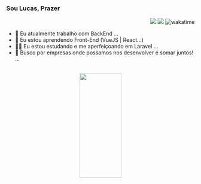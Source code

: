 ### Sou Lucas, Prazer 
<div align="right">
  <a href = "mailto:lucasmartinsde@gmail.com"><img src="https://img.shields.io/badge/-Gmail-%23333?style=for-the-badge&logo=gmail&logoColor=white" target="_blank"></a>
  <a href="https://www.linkedin.com/in/lucas-martins-4a4b55190/" target="_blank"><img src="https://img.shields.io/badge/-LinkedIn-%230077B5?style=for-the-badge&logo=linkedin&logoColor=white" target="_blank"></a>
  <img src="https://wakatime.com/badge/user/ae549eb0-f6ab-4a6d-ae6b-c792312ec6d9.svg" alt="wakatime" />
</div>
 
  


- 🔭 Eu atualmente trabalho com BackEnd ...
- 🌱 Eu estou aprendendo Front-End (VueJS | React...)
- 🐱‍💻 Eu estou estudando e me aperfeiçoando em Laravel ...
- 👯 Busco por empresas onde possamos nos desenvolver e somar juntos! ...

##
<div align="center">
  <a href="https://github.com/htmlucas">
  <img width="47%" height="280em" src="https://github-readme-stats.vercel.app/api/top-langs/?username=htmlucas&layout=compact&langs_count=7&theme=onedark"/>


  ##
 
 

